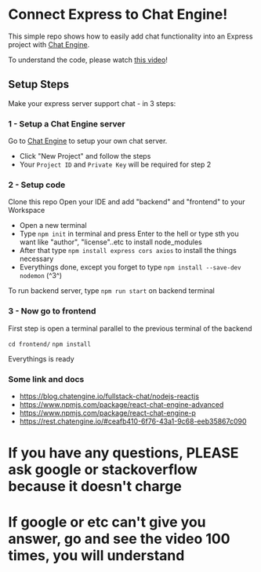 # Connect Express to Chat Engine!

This simple repo shows how to easily add chat functionality into an Express project with [Chat Engine](https://chatengine.io).

To understand the code, please watch [this video]()!

## Setup Steps

Make your express server support chat - in 3 steps:

### 1 - Setup a Chat Engine server

Go to [Chat Engine](https://chatengine.io) to setup your own chat server.

- Click "New Project" and follow the steps
- Your `Project ID` and `Private Key` will be required for step 2

### 2 - Setup code

Clone this repo
Open your IDE and add "backend" and "frontend" to your Workspace
- Open a new terminal
- Type ```npm init``` in terminal and press Enter to the hell or type sth you want like "author", "license"..etc to install node_modules
- After that type ```npm install express cors axios``` to install the things necessary
- Everythings done, except you forget to type ```npm install --save-dev nodemon``` (^3^)

To run backend server, type ```npm run start``` on backend terminal

### 3 - Now go to frontend
First step is open a terminal parallel to the previous terminal of the backend

```cd frontend/```
```npm install```

Everythings is ready

### Some link and docs 

- https://blog.chatengine.io/fullstack-chat/nodejs-reactjs
- https://www.npmjs.com/package/react-chat-engine-advanced
- https://www.npmjs.com/package/react-chat-engine-p
- https://rest.chatengine.io/#ceafb410-6f76-43a1-9c68-eeb35867c090



# If you have any questions, PLEASE ask google or stackoverflow because it doesn't charge
# If google or etc can't give you answer, go and see the video 100 times, you will understand




